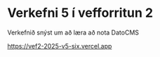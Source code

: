 # Verkefni 5 í vefforritun 2

Verkefnið snýst um að læra að nota DatoCMS

https://vef2-2025-v5-six.vercel.app